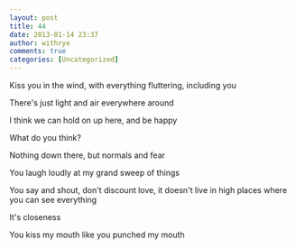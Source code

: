 ```yaml
---
layout: post
title: 44
date: 2013-01-14 23:37
author: withrye
comments: true
categories: [Uncategorized]
---
```

<span id="dropcap">K</span>iss you in the wind, with everything fluttering, including you

There's just light and air everywhere around

I think we can hold on up here, and be happy

What do you think? 

Nothing down there, but normals and fear

You laugh loudly at my grand sweep of things

You say and shout, don't discount love, it doesn't live in high places where you can see everything

It's closeness

You kiss my mouth like you punched my mouth

